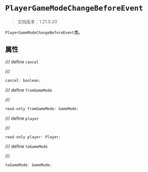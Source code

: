 # `PlayerGameModeChangeBeforeEvent`

> 文档版本：1.21.0.20

`PlayerGameModeChangeBeforeEvent`类。

## 属性

/// define
`cancel`


///

```js
cancel: boolean;
```


/// define
`fromGameMode`


///

```js
read-only fromGameMode: GameMode;
```


/// define
`player`


///

```js
read-only player: Player;
```


/// define
`toGameMode`


///

```js
toGameMode: GameMode;
```

